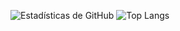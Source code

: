 ![Estadísticas de GitHub](https://github-readme-stats.vercel.app/api?username=Abdl-kerim&show_icons=true&theme=merko)
![Top Langs](https://github-readme-stats.vercel.app/api/top-langs/?username=Abdl-kerim&layout=compact&theme=merko)

